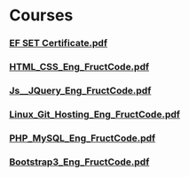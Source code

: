 # Courses

### [EF SET Certificate.pdf](https://github.com/FIJI16/courses/files/7131954/EF.SET.Certificate.pdf)
### [HTML_CSS_Eng_FructCode.pdf](https://github.com/FIJI16/courses/files/7131955/HTML_CSS_Eng_FructCode.pdf)
### [Js__JQuery_Eng_FructCode.pdf](https://github.com/FIJI16/courses/files/7131957/Js__JQuery_Eng_FructCode.pdf)
### [Linux_Git_Hosting_Eng_FructCode.pdf](https://github.com/FIJI16/courses/files/7131958/Linux_Git_Hosting_Eng_FructCode.pdf)
### [PHP_MySQL_Eng_FructCode.pdf](https://github.com/FIJI16/courses/files/7131959/PHP_MySQL_Eng_FructCode.pdf)
### [Bootstrap3_Eng_FructCode.pdf](https://github.com/FIJI16/courses/files/7131961/Bootstrap3_Eng_FructCode.pdf)

